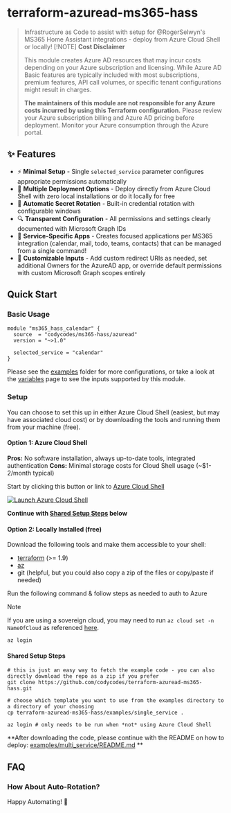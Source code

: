 # terraform-azuread-ms365-hass

> Infrastructure as Code to assist with setup for @RogerSelwyn's MS365 Home Assistant integrations - deploy from Azure Cloud Shell or locally!
> [!NOTE]
> **Cost Disclaimer**
>
> This module creates Azure AD resources that may incur costs depending on your Azure subscription and licensing. While Azure AD Basic features are typically included with most subscriptions, premium features, API call volumes, or specific tenant configurations might result in charges.
>
> **The maintainers of this module are not responsible for any Azure costs incurred by using this Terraform configuration.** Please review your Azure subscription billing and Azure AD pricing before deployment. Monitor your Azure consumption through the Azure portal.

## ✨ Features

- ⚡ **Minimal Setup** - Single `selected_service` parameter configures appropriate permissions automatically
- 🚀 **Multiple Deployment Options** - Deploy directly from Azure Cloud Shell with zero local installations or do it locally for free
- 🔄 **Automatic Secret Rotation** - Built-in credential rotation with configurable windows
- 🔍 **Transparent Configuration** - All permissions and settings clearly documented with Microsoft Graph IDs
- 🎯 **Service-Specific Apps** - Creates focused applications per MS365 integration (calendar, mail, todo, teams, contacts) that can be managed from a single command!
- 🔧 **Customizable Inputs** - Add custom redirect URIs as needed, set additional Owners for the AzureAD app, or override default permissions with custom Microsoft Graph scopes entirely

## Quick Start

### Basic Usage

```hcl
module "ms365_hass_calendar" {
  source  = "codycodes/ms365-hass/azuread"
  version = "~>1.0"

  selected_service = "calendar"
}
```

Please see the [examples](./examples) folder for more configurations, or take a look at the [variables](./variables.tf) page to see the inputs supported by this module.

### Setup

You can choose to set this up in either Azure Cloud Shell (easiest, but may have associated cloud cost) or by downloading the tools and running them from your machine (free).

#### Option 1: Azure Cloud Shell

**Pros:** No software installation, always up-to-date tools, integrated authentication
**Cons:** Minimal storage costs for Cloud Shell usage (~$1-2/month typical)

Start by clicking this button or link to [Azure Cloud Shell](https://shell.azure.com)

[![Launch Azure Cloud Shell](https://docs.microsoft.com/azure/includes/media/cloud-shell-try-it/hdi-launch-cloud-shell.png)](https://shell.azure.com)

**Continue with [Shared Setup Steps](#shared-setup-steps) below**

#### Option 2: Locally Installed (free)

<!-- TODO -->
Download the following tools and make them accessible to your shell:

- [terraform](https://developer.hashicorp.com/terraform/install) (>= 1.9)
- [az](https://learn.microsoft.com/en-us/cli/azure/install-azure-cli?view=azure-cli-latest)
- git (helpful, but you could also copy a zip of the files or copy/paste if needed)

Run the following command & follow steps as needed to auth to Azure

> [!NOTE]
> If you are using a sovereign cloud, you may need to run `az cloud set -n NameOfCloud` as referenced [here](https://learn.microsoft.com/en-us/azure/developer/azure-developer-cli/sovereign-clouds).

```shell
az login
```

#### Shared Setup Steps

```shell
# this is just an easy way to fetch the example code - you can also directly download the repo as a zip if you prefer
git clone https://github.com/codycodes/terraform-azuread-ms365-hass.git

# choose which template you want to use from the examples directory to a directory of your choosing
cp terraform-azuread-ms365-hass/examples/single_service .

az login # only needs to be run when *not* using Azure Cloud Shell
```

**After downloading the code, please continue with the README on how to deploy: [examples/multi_service/README.md](./examples/multi_service/README.md)
**

## FAQ

### How About Auto-Rotation?

<!-- TODO -->

Happy Automating! 🤖

